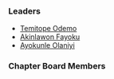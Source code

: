 ### Leaders

* [Temitope Odemo](mailto:temitope.odemo@owasp.org)
* [Akinlawon Fayoku](mailto:akinlawon.fayoku@owasp.org)
* [Ayokunle Olaniyi](mailto:ayokunle.olaniyi@owasp.org)

### Chapter Board Members
